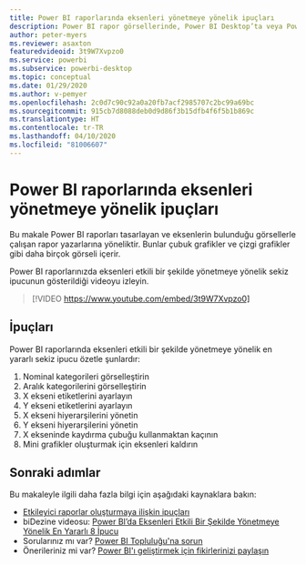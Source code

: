 ```yaml
---
title: Power BI raporlarında eksenleri yönetmeye yönelik ipuçları
description: Power BI rapor görsellerinde, Power BI Desktop’ta veya Power BI hizmetinde eksenleri etkili bir şekilde yönetmeye yönelik sekiz ipucu.
author: peter-myers
ms.reviewer: asaxton
featuredvideoid: 3t9W7Xvpzo0
ms.service: powerbi
ms.subservice: powerbi-desktop
ms.topic: conceptual
ms.date: 01/29/2020
ms.author: v-pemyer
ms.openlocfilehash: 2c0d7c90c92a0a20fb7acf2985707c2bc99a69bc
ms.sourcegitcommit: 915cb7d8088deb0d9d86f3b15dfb4f6f5b1b869c
ms.translationtype: HT
ms.contentlocale: tr-TR
ms.lasthandoff: 04/10/2020
ms.locfileid: "81006607"
---
```

# <a name="tips-to-manage-axes-in-power-bi-reports"></a>Power BI raporlarında eksenleri yönetmeye yönelik ipuçları

Bu makale Power BI raporları tasarlayan ve eksenlerin bulunduğu görsellerle çalışan rapor yazarlarına yöneliktir. Bunlar çubuk grafikler ve çizgi grafikler gibi daha birçok görseli içerir.

Power BI raporlarınızda eksenleri etkili bir şekilde yönetmeye yönelik sekiz ipucunun gösterildiği videoyu izleyin.

> [!VIDEO https://www.youtube.com/embed/3t9W7Xvpzo0]

## <a name="tips"></a>İpuçları

Power BI raporlarında eksenleri etkili bir şekilde yönetmeye yönelik en yararlı sekiz ipucu özetle şunlardır:

1. Nominal kategorileri görselleştirin
1. Aralık kategorilerini görselleştirin
1. X ekseni etiketlerini ayarlayın
1. Y ekseni etiketlerini ayarlayın
1. X ekseni hiyerarşilerini yönetin
1. Y ekseni hiyerarşilerini yönetin
1. X ekseninde kaydırma çubuğu kullanmaktan kaçının
1. Mini grafikler oluşturmak için eksenleri kaldırın

## <a name="next-steps"></a>Sonraki adımlar

Bu makaleyle ilgili daha fazla bilgi için aşağıdaki kaynaklara bakın:

- [Etkileyici raporlar oluşturmaya ilişkin ipuçları](../power-bi-reports-tips-and-tricks-for-creating.md)
- biDezine videosu: [Power BI’da Eksenleri Etkili Bir Şekilde Yönetmeye Yönelik En Yararlı 8 İpucu](https://www.youtube.com/watch?v=3t9W7Xvpzo0)
- Sorularınız mı var? [Power BI Topluluğu'na sorun](https://community.powerbi.com/)
- Önerileriniz mi var? [Power BI'ı geliştirmek için fikirlerinizi paylaşın](https://ideas.powerbi.com)
